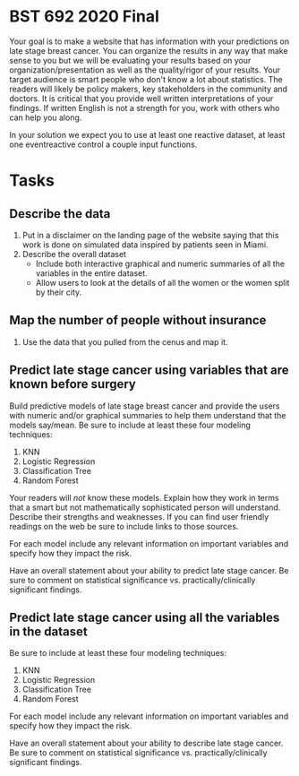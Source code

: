 # BST 692 2020 Final

Your goal is to make a website that has information with your predictions on late stage breast cancer.  You can organize the results in any way that make sense to you but we will be evaluating your results based on your organization/presentation as well as the quality/rigor of your results.  Your target audience is smart people who don't know a lot about statistics.  The readers will likely be policy makers, key stakeholders in the community and doctors.  It is critical that you provide well written interpretations of your findings.  If written English is not a strength for you, work with others who can help you along.

In your solution we expect you to use at least one reactive dataset, at least one eventreactive control a couple input functions.

# Tasks
## Describe the data

1. Put in a disclaimer on the landing page of the website saying that this work is done on simulated data inspired by patients seen in Miami. 
1. Describe the overall dataset
    + Include both interactive graphical and numeric summaries of all the variables in the entire dataset.
    + Allow users to look at the details of all the women or the women split by their city.
    
## Map the number of people without insurance 

1. Use the data that you pulled from the cenus and map it.

## Predict late stage cancer using variables that are known before surgery
Build predictive models of late stage breast cancer and provide the users with numeric and/or graphical summaries to help them understand that the models say/mean. Be sure to include at least these four modeling techniques:

1. KNN
1. Logistic Regression
1. Classification Tree
1. Random Forest

Your readers will *not* know these models.  Explain how they work in terms that a smart but not mathematically sophisticated person will understand. Describe their strengths and weaknesses. If you can find user friendly readings on the web be sure to include links to those sources.

For each model include any relevant information on important variables and specify how they impact the risk.

Have an overall statement about your ability to predict late stage cancer.  Be sure to comment on statistical significance vs. practically/clinically significant findings.

## Predict late stage cancer using all the variables in the dataset
Be sure to include at least these four modeling techniques:

1. KNN
1. Logistic Regression
1. Classification Tree
1. Random Forest

For each model include any relevant information on important variables and specify how they impact the risk.

Have an overall statement about your ability to describe late stage cancer.  Be sure to comment on statistical significance vs. practically/clinically significant findings.

